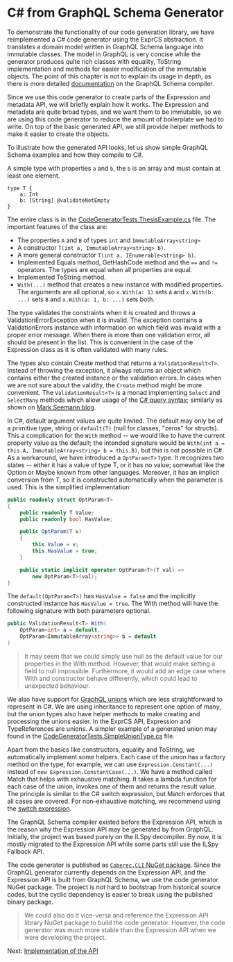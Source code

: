 # C# from GraphQL Schema Generator

To demonstrate the functionality of our code generation library, we have reimplemented a C# code generator using the ExprCS abstraction.
It translates a domain model written in GraphQL Schema language into immutable classes.
The model in GraphQL is very concise while the generator produces quite rich classes with equality, ToString implementation and methods for easier modification of the immutable objects.
The point of this chapter is not to explain its usage in depth, as there is more detailed [documentation](https://github.com/exyi/coberec/blob/master/docs/graphql-gen.md) on the GraphQL Schema compiler.

Since we use this code generator to create parts of the Expression and metadata API, we will briefly explain how it works.
The Expression and metadata are quite broad types, and we want them to be immutable, so we are using this code generator to reduce the amount of boilerplate we had to write.
On top of the basic generated API, we still provide helper methods to make it easier to create the objects.

To illustrate how the generated API looks, let us show simple GraphQL Schema examples and how they compile to C#.

A simple type with properties `a` and `b`, the `b` is an array and must contain at least one element.

```gql
type T {
    a: Int
    b: [String] @validateNotEmpty
}
```

The entire class is in the [CodeGeneratorTests.ThesisExample.cs](https://github.com/exyi/coberec/blob/master/src/Coberec.Tests/CSharp/testoutputs/CodeGeneratorTests.ThesisExample.cs) file.
The important features of the class are:

* The properties `A` and `B` of types `int` and `ImmutableArray<string>`
* A constructor `T(int a, ImmutableArray<string> b)`.
* A more general constructor `T(int a, IEnumerable<string> b)`.
* Implemented Equals method, GetHashCode method and the `==` and `!=` operators. The types are equal when all properties are equal.
* Implemented ToString method.
* `With(...)` method that creates a new instance with modified properties. The arguments are all optional, so `x.With(a: 1)` sets `A` and `x.With(b: ...)` sets `B` and `x.With(a: 1, b: ...)` sets both.

The type validates the constraints when it is created and throws a ValidationErrorException when it is invalid.
The exception contains a ValidationErrors instance with information on which field was invalid with a proper error message.
When there is more than one validation error, all should be present in the list.
This is convenient in the case of the Expression class as it is often validated with many rules.

The types also contain Create method that returns a `ValidationResult<T>`.
Instead of throwing the exception, it always returns an object which contains either the created instance or the validation errors.
In cases when we are not sure about the validity, the `Create` method might be more convenient.
The `ValidationResult<T>` is a monad implementing `Select` and `SelectMany` methods which allow usage of the [C# query syntax](https://docs.microsoft.com/en-us/dotnet/csharp/language-reference/keywords/from-clause); similarly as shown on [Mark Seemann blog](https://blog.ploeh.dk/2020/06/29/syntactic-sugar-for-io/).

In C#, default argument values are quite limited.
The default may only be of a primitive type, string or `default(T)` (null for classes, "zeros" for structs).
This a complication for the `With` method -- we would like to have the current property value as the default; the intended signature would be `With(int a = this.A, ImmutableArray<string> b = this.B)`, but this is not possible in C#.
As a workaround, we have introduced a `OptParam<T>` type.
It recognizes two states -- either it has a value of type T, or it has no value; somewhat like the Option or Maybe known from other languages.
Moreover, it has an implicit conversion from T, so it is constructed automatically when the parameter is used.
This is the simplified implementation:

```csharp
public readonly struct OptParam<T>
{
    public readonly T Value;
    public readonly bool HasValue;

    public OptParam(T v)
    {
        this.Value = v;
        this.HasValue = true;
    }

    public static implicit operator OptParam<T>(T val) =>
        new OptParam<T>(val);
}
```

The `default(OptParam<T>)` has `HasValue = false` and the implicitly constructed instance has `HasValue = true`.
The With method will have the following signature with both parameters optional.

```csharp
public ValidationResult<T> With(
    OptParam<int> a = default,
    OptParam<ImmutableArray<string>> b = default
)
```

> It may seem that we could simply use null as the default value for our properties in the With method.
> However, that would make setting a field to null impossible.
> Furthermore, it would add an edge case where With and constructor behave differently, which could lead to unexpected behaviour.

We also have support for [GraphQL unions](https://graphql.org/learn/schema/#union-types) which are less straightforward to represent in C#.
We are using inheritance to represent one option of many, but the union types also have helper methods to make creating and processing the unions easier.
In the ExprCS API, Expression and TypeReferences are unions.
A simpler example of a generated union may found in the [CodeGeneratorTests.SimpleUnionType.cs](https://github.com/exyi/coberec/blob/master/src/Coberec.Tests/CSharp/testoutputs/CodeGeneratorTests.SimpleUnionType.cs) file.

Apart from the basics like constructors, equality and ToString, we automatically implement some helpers.
Each case of the union has a factory method on the type, for example, we can use `Expression.Constant(...)` instead of `new Expression.ConstantCase(...)`.
We have a method called Match that helps with exhaustive matching.
It takes a lambda function for each case of the union, invokes one of them and returns the result value.
The principle is similar to the C# switch expression, but Match enforces that all cases are covered.
For non-exhaustive matching, we recommend using the [switch expression](https://docs.microsoft.com/en-us/dotnet/csharp/language-reference/operators/switch-expression).

The GraphQL Schema compiler existed before the Expression API, which is the reason why the Expression API may be generated by from GraphQL.
Initially, the project was based purely on the ILSpy decompiler.
By now, it is mostly migrated to the Expression API while some parts still use the ILSpy Fallback API.

The code generator is published as [`Coberec.CLI` NuGet package](https://www.nuget.org/packages/Coberec.CLI/).
Since the GraphQL generator currently depends on the Expression API, and the Expression API is built from GraphQL Schema, we use the code generator NuGet package.
The project is not hard to bootstrap from historical source codes, but the cyclic dependency is easier to break using the published binary package.

> We could also do it vice-versa and reference the Expression API library NuGet package to build the code generator.
> However, the code generator was much more stable than the Expression API when we were developing the project.


Next: [Implementation of the API](./internals.md)
